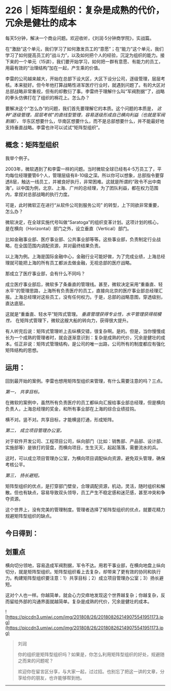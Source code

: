 # 226｜矩阵型组织：复杂是成熟的代价，冗余是健壮的成本

每天5分钟，解决一个商业问题。欢迎收听，《刘润·5分钟商学院》，实战篇。

在“激励”这个单元，我们学习了如何激发员工的“意愿”；在“能力”这个单元，我们学习了如何提高员工的“战斗力”，以及如何把个人的经验，沉淀为组织的能力。接下来的一个单元（15讲），我们要开始学习，如何把一群有意愿、有能力的员工，用最有效的“治理结构”加在一起，产生乘的价值。

李雷的公司越来越大，开始在总部下设大区，大区下设分公司，逐级管理，层层考核。本来挺好。但今年他打算战略性进军医疗行业时，就遇到问题了。有的大区对总部战略非常重视，但有的却敷衍了事。李雷终于理解什么叫“军阀割据”了，战略的拳头仿佛打在了组织的棉花上。怎么办？

要解决这个“怎么办”的问题，我们首先要理解它的本质。这个问题的本质是， *这种“逐级管理，层层考核”的直线型管理，容易逐级形成自己横向利益（也就是军阀割据），* 华东区想要什么，华南区想要什么，而不是总部想要什么，并不能最好地支持垂直战略。李雷也许可以试试“矩阵型组织”。

## 概念：矩阵型组织

我举个例子。

2003年，微软遇到了和李雷一样的问题。当时微软全球已经有4-5万员工了，平均每位经理要管6个人，管理层级有8-10级之深。所以你可以想象，总部指令要穿透8层，触达一线员工，并被良好执行，非常困难。这就是所谓的“政令不出中南海”。以中国为例，北京、上海、广州的总经理，为了团队利益，都在权力范围内，拿捏对总部战略的执行力度。

可是，此时微软正在进行“从软件公司到服务公司” 的转型，上下同欲非常重要，怎么办？

微软决定，在全球实施代号叫做“Saratoga”的组织变革计划。这项计划的核心，是在横向（Horizontal）部门之外，设立垂直（Vertical）部门。

比如金融事业部、医疗事业部、公共事业部等等。这些事业部，负责制定行业战略，在全国范围内调配资源，并对最终结果负责。

以上海为例。上海是国际金融中心，金融行业可能好做，为了完成业绩，上海总经理就可能把上海的所有员工都派去做金融，无视总部的医疗战略。

那成立了医疗事业部，会有什么不同吗？

成立医疗事业部后，微软多了条垂直的管理线。甚至，微软决定采用“重垂直、轻水平”的管理思路，上海所有负责医疗的员工，直接向北京的医疗事业部总经理汇报。上海总经理对这些员工，没有任何权力。于是，总部的战略意图，穿透级别，直达底层。

这就是“重垂直、轻水平”矩阵式管理。 *垂直管理获得专业性，水平管理获得规模性。* 在矩阵式管理下，微软这艘大船的转向力，获得很大提升。

有人听完后说：矩阵式管理听上去纵横交错，很复杂啊。是的。但是，当你慢慢成长为一个成熟的管理者时，就会逐渐意识到：复杂是成熟的代价，冗余是健壮的成本。任正非说：矩阵式管理结构，是公司的唯一出路，公司所有的制度都应有强化矩阵结构的思想。

## 运用：

回到最开始的案例。李雷也想用矩阵型组织来管理，有什么需要注意的吗？三点。

 *第一， 共享目标。*

在微软的案例中，虽然所有负责医疗的员工都纵向汇报给事业部总经理，但是横向负责人，上海总经理的奖金，和所有事业部在上海的综合业绩挂钩。

横不对。竖不对。共享目标，才能横竖打通，形成矩阵。

 *第二， 成立项目管理办公室。*

对于软件开发公司、工程项目公司，纵向部门（比如：销售部、产品部、设计部、实施部等）是铁打的营盘，而横向项目，生生灭灭，起起落落，需要流水的兵。

这时，可以成立项目管理办公室，为横向项目调配纵向资源，避免双头管理，确保考核公平。

 *第三， 扬长避短。*

矩阵型组织的优点，是打穿部门壁垒，合理调配资源，机动，灵活，随时组织和解散。但也有缺点，容易导致双头领导，员工产生不稳定感和迷茫感，甚至冲突和争夺资源。

这个世界上，没有完美的管理制度。管理者选择了矩阵型组织的优点，就要花精力规避矩阵型组织的缺点。

## 今日得到：

## 划重点

横向切分领地，容易造成军阀割据，军令不达。用若干事业部，在横向地盘上纵向切分，就是矩阵型组织。矩阵型组织看上去复杂，却带来了更有效的协同和执行力。构建矩阵型组织要注意：1）共享目标；2）成立项目管理办公室；3）扬长避短。

这对个人也一样。你越简单，就会心力交瘁地发现这个世界越复杂；你越复杂，反而留给外部的沟通界面就越简单。复杂是成熟的代价，冗余是健壮的成本。

![https://piccdn3.umiwi.com/img/201808/26/201808262149075541951173.jpg](https://piccdn3.umiwi.com/img/201808/26/201808262149075541951173.jpg)

> 刘润
> 
> 你的组织是矩阵型组织吗？如果是，你怎么利用矩阵型组织的好处，规避随之而来的问题呢？
> 
> 欢迎你在留言区分享，与大家一起，过过招。也别忘了把这一讲的文章，分享给你的朋友，也许能够帮到他。

---
